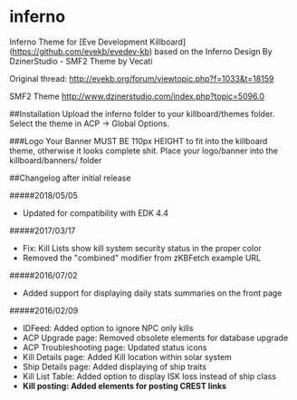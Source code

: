 # inferno
Inferno Theme for [Eve Development Killboard] (https://github.com/evekb/evedev-kb) based on the Inferno Design By DzinerStudio - SMF2 Theme by Vecati

Original thread: http://evekb.org/forum/viewtopic.php?f=1033&t=18159

SMF2 Theme
http://www.dzinerstudio.com/index.php?topic=5096.0

##Installation
Upload the inferno folder to your killboard/themes folder. Select the theme in ACP -> Global Options.

###Logo
Your Banner MUST BE 110px HEIGHT to fit into the killboard theme, otherwise it looks complete shit.
Place your logo/banner into the killboard/banners/ folder


##Changelog after initial release

#####2018/05/05

* Updated for compatibility with EDK 4.4

#####2017/03/17

* Fix: Kill Lists show kill system security status in the proper color
* Removed the "combined" modifier from zKBFetch example URL

#####2016/07/02

* Added support for displaying daily stats summaries on the front page

#####2016/02/09

* IDFeed: Added option to ignore NPC only kills
* ACP Upgrade page: Removed obsolete elements for database upgrade
* ACP Troubleshooting page: Updated status icons
* Kill Details page: Added Kill location within solar system
* Ship Details page: Added displaying of ship traits
* Kill List Table: Added option to display ISK loss instead of ship class
* **Kill posting: Added elements for posting CREST links**
